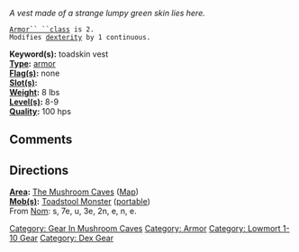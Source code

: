 *A vest made of a strange lumpy green skin lies here.*

[`Armor`` ``class`](Armor_Values.md "wikilink")` is 2.`  
`Modifies `[`dexterity`](Dexterity.md "wikilink")` by 1 continuous.`

**Keyword(s):** toadskin vest  
**[Type](:Category:_Object_Types.md "wikilink"):**
[armor](:Category:_Armor.md "wikilink")  
**[Flag(s)](:Category:_Object_Flags.md "wikilink"):** none  
**[Slot(s)](Object_Slots.md "wikilink"):** <worn on body>  
**[Weight](Object_Weight.md "wikilink"):** 8 lbs  
**[Level(s)](Object_Level.md "wikilink"):** 8-9  
**[Quality](Object_Quality.md "wikilink"):** 100 hps  

## Comments

## Directions

**[Area](:Category:_Areas.md "wikilink"):** [The Mushroom
Caves](:Category:_Mushroom_Caves.md "wikilink")
([Map](Mushroom_Caves_Map.md "wikilink"))  
**[Mob(s)](:Category:_Mobs.md "wikilink"):** [Toadstool
Monster](Toadstool_Monster "wikilink")
([portable](Teleport.md "wikilink"))  
From [Nom](Nom "wikilink"): s, 7e, u, 3e, 2n, e, n, e.  

[Category: Gear In Mushroom
Caves](Category:_Gear_In_Mushroom_Caves "wikilink") [Category:
Armor](Category:_Armor "wikilink") [Category: Lowmort 1-10
Gear](Category:_Lowmort_1-10_Gear "wikilink") [Category: Dex
Gear](Category:_Dex_Gear "wikilink")
